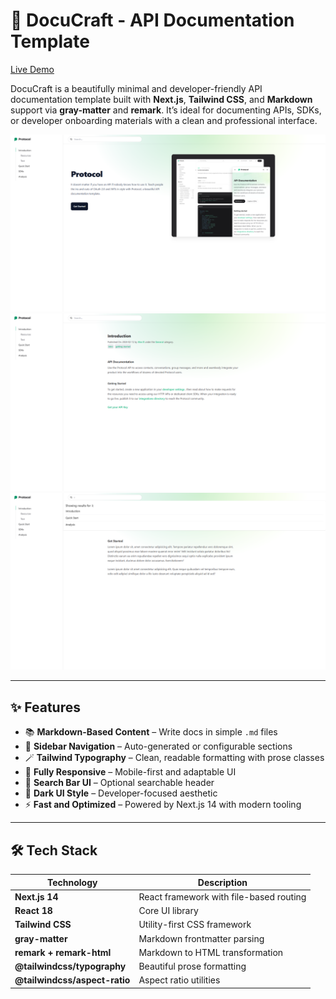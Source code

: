 # 📘 DocuCraft - API Documentation Template

[Live Demo](https://docu-craft-nextjs-one.vercel.app/)

DocuCraft is a beautifully minimal and developer-friendly API documentation template built with **Next.js**, **Tailwind CSS**, and **Markdown** support via **gray-matter** and **remark**. It’s ideal for documenting APIs, SDKs, or developer onboarding materials with a clean and professional interface.

![DocuCraft Preview](./public/docucraft.png)
![DocuCraft Preview](./public/docucraft1.png)
![DocuCraft Preview](./public/docucraft2.png)

---

## ✨ Features

- 📚 **Markdown-Based Content** – Write docs in simple `.md` files
- 🧭 **Sidebar Navigation** – Auto-generated or configurable sections
- 🪄 **Tailwind Typography** – Clean, readable formatting with prose classes
- 💅 **Fully Responsive** – Mobile-first and adaptable UI
- 🔎 **Search Bar UI** – Optional searchable header
- 🎨 **Dark UI Style** – Developer-focused aesthetic
- ⚡ **Fast and Optimized** – Powered by Next.js 14 with modern tooling

---

## 🛠️ Tech Stack

| Technology            | Description                            |
|------------------------|----------------------------------------|
| **Next.js 14**         | React framework with file-based routing |
| **React 18**           | Core UI library                        |
| **Tailwind CSS**       | Utility-first CSS framework            |
| **gray-matter**        | Markdown frontmatter parsing           |
| **remark + remark-html** | Markdown to HTML transformation      |
| **@tailwindcss/typography** | Beautiful prose formatting        |
| **@tailwindcss/aspect-ratio** | Aspect ratio utilities          |

